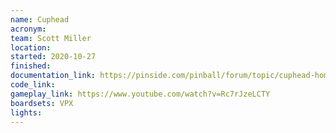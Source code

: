 ```yaml
---
name: Cuphead
acronym: 
team: Scott Miller
location:  
started: 2020-10-27
finished:
documentation_link: https://pinside.com/pinball/forum/topic/cuphead-home-brew-pinball
code_link:
gameplay_link: https://www.youtube.com/watch?v=Rc7rJzeLCTY
boardsets: VPX
lights:
---
```

